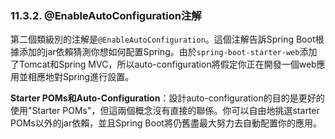 ### 11.3.2. @EnableAutoConfiguration注解

第二個類級別的注解是`@EnableAutoConfiguration`。這個注解告訴Spring Boot根據添加的jar依賴猜測你想如何配置Spring。由於`spring-boot-starter-web`添加了Tomcat和Spring MVC，所以auto-configuration將假定你正在開發一個web應用並相應地對Spring進行設置。

**Starter POMs和Auto-Configuration**：設計auto-configuration的目的是更好的使用"Starter POMs"，但這兩個概念沒有直接的聯係。你可以自由地挑選starter POMs以外的jar依賴，並且Spring Boot將仍舊盡最大努力去自動配置你的應用。

